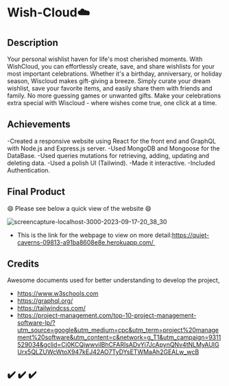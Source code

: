 # Wish-Cloud☁️

## Description

Your personal wishlist haven for life's most cherished moments. With WishCloud, you can effortlessly create, save, and share wishlists for your most important celebrations. Whether it's a birthday, anniversary, or holiday season, Wiscloud makes gift-giving a breeze. Simply curate your dream wishlist, save your favorite items, and easily share them with friends and family. No more guessing games or unwanted gifts. Make your celebrations extra special with Wiscloud - where wishes come true, one click at a time.

## Achievements

-Created a responsive website using React for the front end and GraphQL with Node.js and Express.js server.
-Used MongoDB and Mongoose for the DataBase.
-Used queries mutations for retrieving, adding, updating and deleting data.
-Used a polish UI (Tailwind).
-Made it interactive.
-Included Authentication.

## Final Product


😄 Please see below a quick view of the website 😄 

![screencapture-localhost-3000-2023-09-17-20_38_30](https://github.com/mika111420/Wish-Cloud/assets/128196586/107a7c65-d46a-43ea-9a4f-19c7cf7012ee)


- This is the link for the webpage to view on more detail:https://quiet-caverns-09813-a91ba8608e8e.herokuapp.com/ 

## Credits 

Awesome documents used for better understanding to develop the project,

- https://www.w3schools.com
- https://graphql.org/
- https://tailwindcss.com/
- https://project-management.com/top-10-project-management-software-lp/?utm_source=google&utm_medium=cpc&utm_term=project%20management%20software&utm_content=c&network=g_T1&utm_campaign=9311529034&gclid=Cj0KCQjwwvilBhCFARIsADvYi7JcApynQNv4tNLMyAUIGUrx5QLZUWcWtoX947kEJ42AO7TyDYsETWMaAh2GEALw_wcB

## ✔️ ✔️ ✔️
